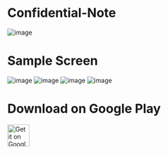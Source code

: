 # Confidential-Note
![image](https://user-images.githubusercontent.com/108933534/216769861-a64dbf3c-7a94-4afd-aa65-4a13f527cb34.png)

# Sample Screen

![image](https://user-images.githubusercontent.com/108933534/216769882-eecccb73-0f2f-49b1-853f-7d3f02a98442.png)
![image](https://user-images.githubusercontent.com/108933534/216769888-54715933-95bb-49e5-9c0f-67396410dd0e.png)
![image](https://user-images.githubusercontent.com/108933534/216769894-b3f04404-a4a3-4c6b-a930-dae11f121580.png)
![image](https://user-images.githubusercontent.com/108933534/216769900-bdc28688-185c-409c-baac-30157a600f3f.png)

# Download on Google Play
<a href="https://play.google.com/store/apps/details?id=com.azamovhudstc.noteappplaystore">
<img alt="Get it on Google Play" src="https://play.google.com/intl/en_us/badges/images/apps/en-play-badge.png" height="50px"/></a>


